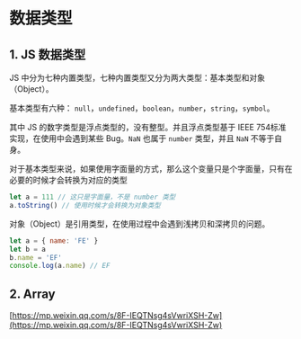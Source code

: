 # 数据类型

## 1. JS 数据类型

JS 中分为七种内置类型，七种内置类型又分为两大类型：基本类型和对象（Object）。

基本类型有六种： `null`，`undefined`，`boolean`，`number`，`string`，`symbol`。

其中 JS 的数字类型是浮点类型的，没有整型。并且浮点类型基于 IEEE 754标准实现，在使用中会遇到某些 Bug。`NaN` 也属于 `number` 类型，并且 `NaN` 不等于自身。

对于基本类型来说，如果使用字面量的方式，那么这个变量只是个字面量，只有在必要的时候才会转换为对应的类型

```javascript
let a = 111 // 这只是字面量，不是 number 类型
a.toString() // 使用时候才会转换为对象类型 
```

对象（Object）是引用类型，在使用过程中会遇到浅拷贝和深拷贝的问题。

```javascript
let a = { name: 'FE' } 
let b = a 
b.name = 'EF' 
console.log(a.name) // EF
```

## 2. Array

[https://mp.weixin.qq.com/s/8F-IEQTNsg4sVwriXSH-Zw](https://mp.weixin.qq.com/s/8F-IEQTNsg4sVwriXSH-Zw)
